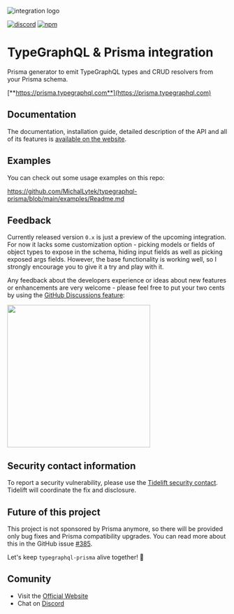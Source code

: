 ![integration logo](https://raw.githubusercontent.com/MichalLytek/typegraphql-prisma/main/img/integration.png)

[![discord](https://img.shields.io/discord/1195751245386875040?logo=discord&color=%237289da)](https://discord.gg/cWnBAQcbg2)
[![npm](https://img.shields.io/npm/v/typegraphql-prisma?logo=npm&color=%23CC3534)](https://www.npmjs.com/package/typegraphql-prisma)

# TypeGraphQL & Prisma integration

Prisma generator to emit TypeGraphQL types and CRUD resolvers from your Prisma schema.

[**https://prisma.typegraphql.com**](https://prisma.typegraphql.com)

## Documentation

The documentation, installation guide, detailed description of the API and all of its features is [available on the website](https://prisma.typegraphql.com).

## Examples

You can check out some usage examples on this repo:

https://github.com/MichalLytek/typegraphql-prisma/blob/main/examples/Readme.md

## Feedback

Currently released version `0.x` is just a preview of the upcoming integration. For now it lacks some customization option - picking models or fields of object types to expose in the schema, hiding input fields as well as picking exposed args fields. However, the base functionality is working well, so I strongly encourage you to give it a try and play with it.

Any feedback about the developers experience or ideas about new features or enhancements are very welcome - please feel free to put your two cents by using the [GitHub Discussions feature](https://github.com/MichalLytek/typegraphql-prisma/discussions/new):

<img src="https://raw.githubusercontent.com/MichalLytek/typegraphql-prisma/main/img/feedback.png" width="327"/>

## Security contact information

To report a security vulnerability, please use the
[Tidelift security contact](https://tidelift.com/security).
Tidelift will coordinate the fix and disclosure.

## Future of this project

This project is not sponsored by Prisma anymore, so there will be provided only bug fixes and Prisma compatibility upgrades.
You can read more about this in the GitHub issue [#385](https://github.com/MichalLytek/typegraphql-prisma/issues/385).

Let's keep `typegraphql-prisma` alive together! 💪

## Comunity

- Visit the [Official Website](https://prisma.typegraphql.com)
- Chat on [Discord](https://discord.gg/cWnBAQcbg2)

